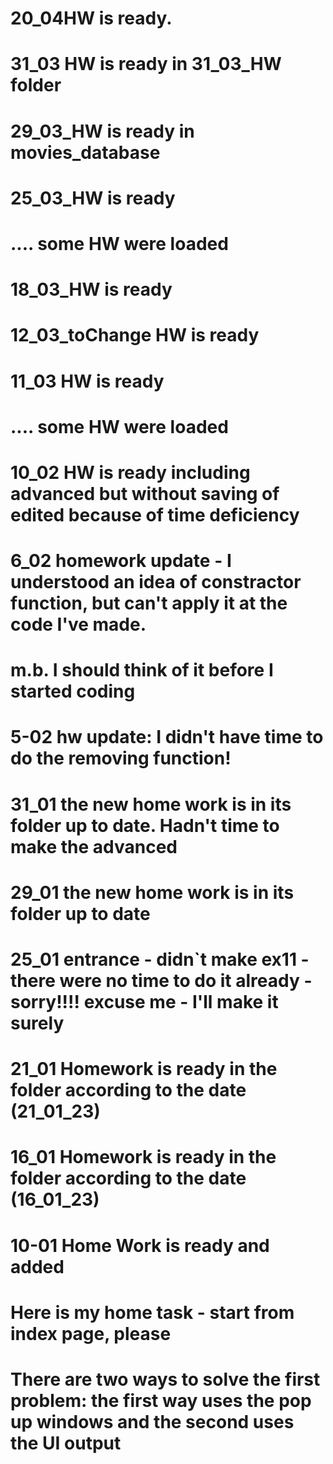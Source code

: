 # 20_04HW is ready. 
# 31_03 HW is ready in 31_03_HW folder
# 29_03_HW is ready in movies_database
# 25_03_HW is ready
# .... some HW were loaded
# 18_03_HW is ready
# 12_03_toChange HW is ready
# 11_03 HW is ready 
# .... some HW were loaded
# 10_02 HW is ready including advanced but without saving of edited because of time deficiency
# 6_02 homework update - I understood an idea of constractor function, but can't apply it at the code I've made.
# m.b. I should think of it before I started coding
# 5-02 hw update: I didn't have time to do the removing function!
# 31_01 the new home work is in its folder up to date. Hadn't time to make the advanced
# 29_01 the new home work is in its folder up to date
# 25_01 entrance - didn`t make ex11 -there were no time to do it already - sorry!!!! excuse me -  I'll make it surely
# 21_01 Homework  is ready in the folder according to the date (21_01_23)
# 16_01 Homework  is ready in the folder according to the date (16_01_23)
# 10-01 Home Work is ready and added
# Here is my home task - start from index page, please
# There are two ways to solve the first problem: the first way uses the pop up windows and the second uses the UI output
